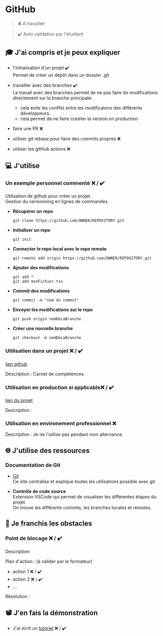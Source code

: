 # GitHub

> ❌ A travailler

> ✔️ Auto validation par l'étudiant

## 🎓 J'ai compris et je peux expliquer

- l'initialisation d'un projet ✔️  
Permet de créer un dépôt dans un dossier .git  

- travailler avec des branches ✔️  
Le travail avec des branches permet de ne pas faire de modifications directement sur la branche principale:  
    - cela évite les conflits entre les modificatons des différents développeurs.  
    - cela permet de ne faire crasher la version en production  
    
- faire une PR ❌ 
- utiliser git rebase pour faire des commits propres ❌
- utiliser les gitHub actions ❌

## 💻 J'utilise

### Un exemple personnel commenté ❌ / ✔️

Utilisation de github pour créer un projet.  
Gestion du versionning en lignes de commandes.

- **Récupérer un repo**
    ```
    git clone https://github.com/OWNER/REPOSITORY.git
    ```

- **Initialiser un repo**
    ```
    git init
    ```

- **Connecter le repo local avec le repo remote**
    ```
    git remote add origin https://github.com/OWNER/REPOSITORY.git
    ```

- **Ajouter des modifications**
    ```
    git add *
    git add monFichier.tsx
    ```

- **Commit des modifications**
    ```
    git commit -m "nom du commit"
    ```

- **Envoyer les modifications sur le repo**
    ```
    git push origin nomDeLaBranche
    ```

- **Créer une nouvelle branche**
    ```
    git checkout -b nomDeLaBranche
    ```


### Utilisation dans un projet ❌ / ✔️

[lien github](https://github.com/xakaz/workAndStudy)

Description : Carnet de compétences.

### Utilisation en production si applicable❌ / ✔️

[lien du projet](...)

Description :

### Utilisation en environement professionnel ❌ 

Description : Je ne l'utilise pas pendant mon alternance.

## 🌐 J'utilise des ressources

### Documentation de Git

- [Git](https://git-scm.com/doc)  
  Ce site centralise et explique toutes les utilisations possible avec git.  
  
- **Contrôle de code source**  
Extension VSCode qui permet de visualiser les différentes étapes du projet.  
On trouve les différents commits, les branches locales et remotes.      



## 🚧 Je franchis les obstacles

### Point de blocage ❌ / ✔️

Description:

Plan d'action : (à valider par le formateur)

- action 1 ❌ / ✔️
- action 2 ❌ / ✔️
- ...

Résolution :

## 📽️ J'en fais la démonstration

- J'ai ecrit un [tutoriel](...) ❌ / ✔️
